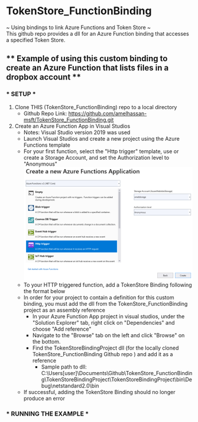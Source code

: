 # TokenStore_FunctionBinding
~ Using bindings to link Azure Functions and Token Store ~ <br />
This github repo provides a dll for an Azure Function binding that accesses a specified Token Store. <br />
## ** Example of using this custom binding to create an Azure Function that lists files in a dropbox account **
### * SETUP *
1. Clone THIS (TokenStore_FunctionBinding) repo to a local directory 
	- Github Repo Link: https://github.com/amelhassan-msft/TokenStore_FunctionBinding.git
2. Create an Azure Function App in Visual Studios 
	- Notes: Visual Studio version 2019 was used 
	- Launch Visual Studios and create a new project using the Azure Functions template 
	- For your first function, select the "Http trigger" template, use or create a Storage Account, and set the Authorization level to "Anonymous" 
		![http trigger](/images/functionapp/httptrigger.png)
	- To your HTTP triggered function, add a TokenStore Binding following the format below
	- In order for your project to contain a definition for this custom binding, you must add the dll from the TokenStore_FunctionBinding project as an assembly reference 
		- In your Azure Function App project in visual studios, under the "Solution Explorer" tab, right click on "Dependencies" and choose "Add reference" 
		- Navigate to the "Browse" tab on the left and click "Browse" on the bottom. 
		- Find the TokenStoreBindingProject dll (for the locally cloned  TokenStore_FunctionBinding Github repo ) and add it as a reference 
			- Sample path to dll: C:\Users\[user]\Documents\Github\TokenStore_FunctionBinding\TokenStoreBindingProject\TokenStoreBindingProject\bin\Debug\netstandard2.0\bin
	- If successful, adding the TokenStore Binding should no longer produce an error 
### * RUNNING THE EXAMPLE *
